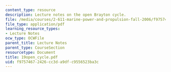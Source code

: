 ```yaml
---
content_type: resource
description: Lecture notes on the open Brayton cycle.
file: /media/courses/2-611-marine-power-and-propulsion-fall-2006/f97574672426cc3da9dfc9556523ba3c_19open_cycle.pdf
file_type: application/pdf
learning_resource_types:
- Lecture Notes
ocw_type: OCWFile
parent_title: Lecture Notes
parent_type: CourseSection
resourcetype: Document
title: 19open_cycle.pdf
uid: f9757467-2426-cc3d-a9df-c9556523ba3c
---
```


